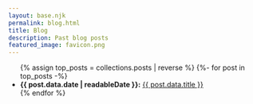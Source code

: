 ```yaml
---
layout: base.njk
permalink: blog.html
title: Blog
description: Past blog posts
featured_image: favicon.png
---
```


<!--This next part shows all of your posts tagged "posts" in reverse chronological order-->
<ul class="none">
{% assign top_posts = collections.posts | reverse %}
{%- for post in top_posts -%}
  <li><b>{{ post.data.date | readableDate }}:</b> <a href="{{ post.data.permalink }}">{{ post.data.title }}</a></li>
{% endfor %}
</ul>